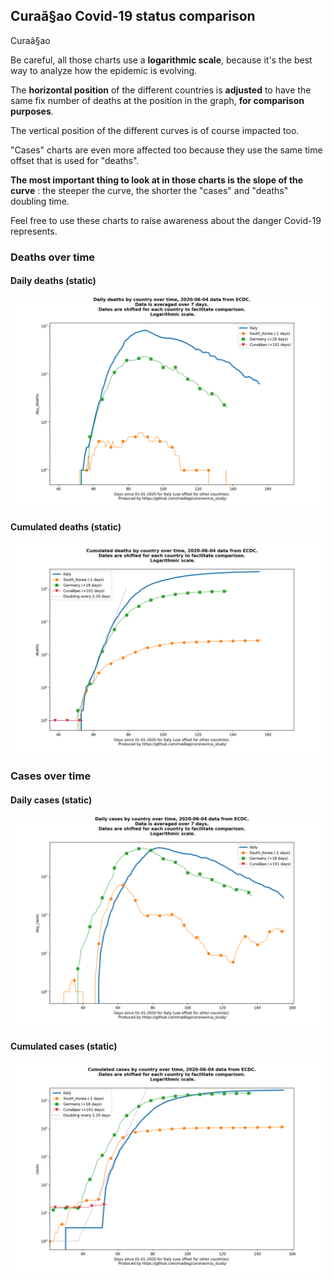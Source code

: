 ## Curaã§ao Covid-19 status comparison 

Curaã§ao



Be careful, all those charts use a **logarithmic scale**, because it's the best way to analyze how the epidemic is evolving.
 
The **horizontal position** of the different countries is **adjusted** to have the same fix number of deaths at the position in the graph, **for comparison purposes**.

The vertical position of the different curves is of course impacted too.

"Cases" charts are even more affected too because they use the same time offset that is used for "deaths".

**The most important thing to look at in those charts is the slope of the curve** : the steeper the curve, the shorter the "cases" and "deaths" doubling time.

Feel free to use these charts to raise awareness about the danger Covid-19 represents. 


 
### Deaths over time
 
#### Daily deaths (static)
![Curaã§ao covid-19 daily deaths static chart](https://raw.githubusercontent.com/madlag/coronavirus_study/master/notebooks/graphs/2020-06-04/countries/Curaã§ao/2020-06-04_Curaã§ao_day_deaths.png "Curaã§ao covid-19 day_deaths static chart")   
 
#### Cumulated deaths (static)
![Curaã§ao covid-19 cumulated deaths static chart](https://raw.githubusercontent.com/madlag/coronavirus_study/master/notebooks/graphs/2020-06-04/countries/Curaã§ao/2020-06-04_Curaã§ao_deaths.png "Curaã§ao covid-19 deaths static chart")   

 
### Cases over time
 
#### Daily cases (static)
![Curaã§ao covid-19 daily cases static chart](https://raw.githubusercontent.com/madlag/coronavirus_study/master/notebooks/graphs/2020-06-04/countries/Curaã§ao/2020-06-04_Curaã§ao_day_cases.png "Curaã§ao covid-19 day_cases static chart")   
 
#### Cumulated cases (static)
![Curaã§ao covid-19 cumulated cases static chart](https://raw.githubusercontent.com/madlag/coronavirus_study/master/notebooks/graphs/2020-06-04/countries/Curaã§ao/2020-06-04_Curaã§ao_cases.png "Curaã§ao covid-19 cases static chart")   

